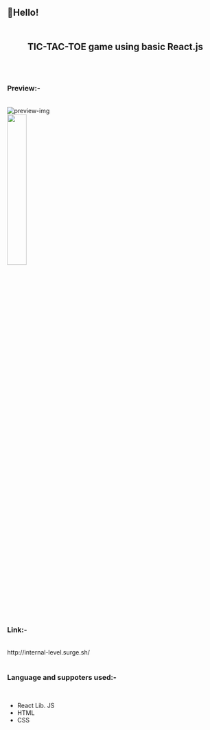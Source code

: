 <h2>👋Hello!<br /><br />

<h2 align="center">TIC-TAC-TOE game using basic React.js</h2><br /><br />


<h3>Preview:-</h3><br />
<img src="https://user-images.githubusercontent.com/69387444/124557922-ad8aae00-de57-11eb-907f-87a9ad041377.png" alt="preview-img"><br />
<img src="https://user-images.githubusercontent.com/69387444/124704727-28b09a80-df12-11eb-8a56-769a4d06d783.jpg" height="30%" width="30%"><br />


<h3>Link:-</h3><br />
http://internal-level.surge.sh/<br /><br />

<h3>Language and suppoters used:-</h3><br />
<ul>
  <li>React Lib. JS</li>
  <li> HTML </li>
  <li> CSS </li>
</ul>  
<br /><br />
